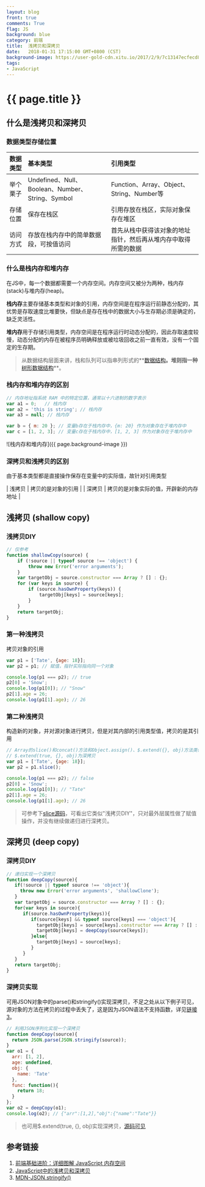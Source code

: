 ```yaml
---
layout: blog
front: true
comments: True
flag: JS
background: blue
category: 前端
title:  浅拷贝和深拷贝
date:   2018-01-31 17:15:00 GMT+0800 (CST)
background-image: https://user-gold-cdn.xitu.io/2017/2/9/7c13147ecfecd8a6ce7f0b5a9782dd30?imageslim
tags:
- JavaScript
---
```

# {{ page.title }}

## 什么是浅拷贝和深拷贝

### 数据类型存储位置

| 数据类型 | 基本类型 | 引用类型 |
|:-------------|:------------|:-------------|
| 举个栗子 | Undefined、Null、Boolean、Number、String、Symbol |  Function、Array、Object、String、Number等 |
| 存储位置 | 保存在栈区 | 引用存放在栈区，实际对象保存在堆区 |
| 访问方式 | 存放在栈内存中的简单数据段，可按值访问 | 首先从栈中获得该对象的地址指针，然后再从堆内存中取得所需的数据 |

### 什么是栈内存和堆内存

在JS中，每一个数据都需要一个内存空间。内存空间又被分为两种，栈内存(stack)与堆内存(heap)。

**栈内存**主要存储基本类型和对象的引用，内存空间是在程序运行前静态分配的，其优势是存取速度比堆要快，但缺点是存在栈中的数据大小与生存期必须是确定的，缺乏灵活性。

**堆内存**用于存储引用类型，内存空间是在程序运行时动态分配的，因此存取速度较慢，动态分配的内存在被程序员明确释放或被垃圾回收之前一直有效，没有一个固定的生存期。

> 从数据结构层面来讲，栈和队列可以指串列形式的**[数据结构](https://segmentfault.com/a/1190000004305771)**。堆则指一种**[树形数据结构](https://zh.wikipedia.org/wiki/%E5%A0%86_(%E6%95%B0%E6%8D%AE%E7%BB%93%E6%9E%84))**。

### 栈内存和堆内存的区别

```js
// 内存地址指系统 RAM 中的特定位置，通常以十六进制的数字表示
var a1 = 0;   // 栈内存
var a2 = 'this is string'; // 栈内存
var a3 = null; // 栈内存

var b = { m: 20 }; // 变量b存在于栈内存中，{m: 20} 作为对象存在于堆内存中
var c = [1, 2, 3]; // 变量c存在于栈内存中，[1, 2, 3] 作为对象存在于堆内存中
```

![栈内存和堆内存]({{ page.background-image }})

### 深拷贝和浅拷贝的区别

由于基本类型都是直接操作保存在变量中的实际值，故针对引用类型

| 浅拷贝 | 拷贝的是对象的引用 |
| 深拷贝 | 拷贝的是对象实际的值，开辟新的内存地址 |

## 浅拷贝 (shallow copy)

### 浅拷贝DIY

```js
// 仅参考
function shallowCopy(source) {
    if (!source || typeof source !== 'object') {
        throw new Error('error arguments');
    }
    var targetObj = source.constructor === Array ? [] : {};
    for (var keys in source) {
        if (source.hasOwnProperty(keys)) {
            targetObj[keys] = source[keys];
        }
    }
    return targetObj;
}
```

### 第一种浅拷贝

拷贝对象的引用

```js
var p1 = ['Tate', {age: 18}];
var p2 = p1; // 赋值，指针实际指向同一个对象

console.log(p1 === p2); // true
p2[0] = 'Snow';
console.log(p1[0]); // "Snow"
p2[1].age = 26;
console.log(p1[1].age); // 26
```

### 第二种浅拷贝

构造新的对象，并对源对象进行拷贝，但是对其内部的引用类型值，拷贝的是其引用

```js
// Array的slice()和concat()方法和Object.assign()、$.extend({}, obj)方法类似
// $.extend(true, {}, obj)为深拷贝
var p1 = ['Tate', {age: 18}];
var p2 = p1.slice();

console.log(p1 === p2); // false
p2[0] = 'Snow';
console.log(p1[0]); // "Tate"
p2[1].age = 26;
console.log(p1[1].age); // 26
```

> 可参考下[slice源码](https://github.com/v8/v8/blob/ad82a40509c5b5b4680d4299c8f08d6c6d31af3c/src/js/array.js)，可看出它类似"浅拷贝DIY"，只对最外层属性做了赋值操作，并没有继续做递归进行深拷贝。

## 深拷贝 (deep copy)

### 深拷贝DIY

```js
// 递归实现一个深拷贝
function deepCopy(source){
   if(!source || typeof source !== 'object'){
     throw new Error('error arguments', 'shallowClone');
   }
   var targetObj = source.constructor === Array ? [] : {};
   for(var keys in source){
      if(source.hasOwnProperty(keys)){
         if(source[keys] && typeof source[keys] === 'object'){
           targetObj[keys] = source[keys].constructor === Array ? [] : {};
           targetObj[keys] = deepCopy(source[keys]);
         }else{
           targetObj[keys] = source[keys];
         }
      }
   }
   return targetObj;
}
```

### 深拷贝实现

可用JSON对象中的parse()和stringify()实现深拷贝，不足之处从以下例子可见，源对象的方法在拷贝的过程中丢失了，这是因为JSON语法不支持函数，详见[链接3](https://developer.mozilla.org/zh-CN/docs/Web/JavaScript/Reference/Global_Objects/JSON/stringify)。

```js
// 利用JSON序列化实现一个深拷贝
function deepCopy(source){
  return JSON.parse(JSON.stringify(source));
}
var o1 = {
  arr: [1, 2],
  age: undefined,
  obj: {
    name: 'Tate'
  },
  func: function(){
    return 18;
  }
};
var o2 = deepCopy(o1);
console.log(o2); // {"arr":[1,2],"obj":{"name":"Tate"}}
```

> 也可用$.extend(true, {}, obj)实现深拷贝，[源码可见](https://github.com/jquery/jquery/blob/1472290917f17af05e98007136096784f9051fab/src/core.js#L121)

## 参考链接

1. [前端基础进阶：详细图解 JavaScript 内存空间](https://juejin.im/entry/589c29a9b123db16a3c18adf)
1. [JavaScript中的浅拷贝和深拷贝](https://segmentfault.com/a/1190000008637489)
1. [MDN-JSON.stringify()](https://developer.mozilla.org/zh-CN/docs/Web/JavaScript/Reference/Global_Objects/JSON/stringify)